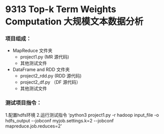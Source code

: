 # 9313 Top-k Term Weights Computation 大规模文本数据分析

### 项目组成：
- MapReduce 文件夹 
  - project1.py (MR 源代码)
  - 其他测试文件
- DataFrame and RDD 文件夹 
  - project2_rdd.py (RDD 源代码)
  - project2_df.py （DF 源代码）
  - 其他测试文件
 
### 测试项目指令：
1.配置hdfs环境
2.运行测试指令
‘python3 project1.py -r hadoop input_file -o hdfs_output --jobconf myjob.settings.k=2 --jobconf mapreduce.job.reduces=2’
